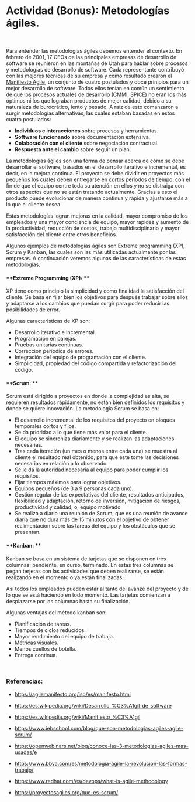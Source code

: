 # Actividad (Bonus): Metodologías ágiles.

<br>

Para entender las metodologías ágiles debemos entender el contexto. En febrero de 2001, 17 CEOs de las principales empresas de desarrollo de software se reunieron en las montañas de Utah para hablar sobre procesos y metodologías de desarrollo de software. Cada representante contribuyó con las mejores técnicas de su empresa y como resultado crearon el <a href="https://agilemanifesto.org/iso/es/manifesto.html" target="_blank">Manifiesto Agile</a>, un conjunto de cuatro postulados y doce prinipios para un mejor desarrollo de software. Todos ellos tenían en común un sentimiento de que los procesos actuales de desarrollo (CMMI, SPICE) no eran los más óptimos ni los que lograban productos de mejor calidad, debido a su naturaleza de burocrático, lento y pesado.  A raíz de esto comanzaron a surgir metodologías alternativas, las cuales estaban basadas en estos cuatro postulados: 

* **Individuos e interacciones** sobre procesos y herramientas.
* **Software funcionando** sobre documentación extensiva.
* **Colaboración con el cliente** sobre negociación contractual.
* **Respuesta ante el cambio** sobre seguir un plan.

La metodologías ágiles son una forma de pensar acerca de cómo se debe desarrollar el software, basados en el desarrollo iterativo e incremental, es decir, en la mejora continua. El proyecto se debe dividir en proyectos más pequeños los cuales deben entregarse en cortos periodos de tiempo, con el fin de que el equipo centre toda su atención en ellos y no se distraiga con otros aspectos que no se están tratando actualmente. Gracias a esto el producto puede evolucionar de manera continua y rápida y ajustarse más a lo que el cliente desea.  

Estas metodologías logran mejoras en la calidad, mayor compromiso de los empleados y una mayor conciencia de equipo, mayor rapidez y aumento de la productividad, reducción de costos, trabajo multidisciplinario y mayor satisfacción del cliente entre otros beneficios.

Algunos ejemplos de metodologías ágiles son Extreme programming (XP), Scrum y Kanban, las cuales son las más utilizadas actualmente por las empresas. A continuación veremos algunas de las características de estas metodologías. 

#### **Extreme Programming (XP): **

XP tiene como principio la simplicidad y como finalidad la satisfacción del cliente. Se basa en fijar bien los objetivos para después trabajar sobre ellos y adaptarse a los cambios que puedan surgir para poder reducir las posibilidades de error. 

Algunas caracteristicas de XP son:
 
* Desarrollo iterativo e incremental.
* Programación en parejas. 
* Pruebas unitarias continuas. 
* Corrección periódica de errores.
* Integración del equipo de programación con el cliente.
* Simplicidad, propiedad del código compartida y refactorización del código.

#### **Scrum: **

Scrum está dirigido a proyectos en donde la complejidad es alta, se requieren resultados rápidamente, no están bien definidos los requisitos y donde se quiere innovación. La metodología Scrum se basa en:

* El desarrollo incremental de los requisitos del proyecto en bloques temporales cortos y fijos.
* Se da prioridad a lo que tiene más valor para el cliente.
* El equipo se sincroniza diariamente y se realizan las adaptaciones necesarias.
* Tras cada iteración (un mes o menos entre cada una) se muestra al cliente el resultado real obtenido, para que este tome las decisiones necesarias en relación a lo observado.
* Se le da la autoridad necesaria al equipo para poder cumplir los requisitos.
* Fijar tiempos máximos para lograr objetivos.
* Equipos pequeños (de 3 a 9 personas cada uno).
* Gestión regular de las expectativas del cliente, resultados anticipados, flexibilidad y adaptación, retorno de inversión, mitigación de riesgos, productividad y calidad, o, equipo motivado.
* Se realiza a diario una reunión de Scrum, que es una reunión de avance diaria que no dura más de 15 minutos con el objetivo de obtener realimentación sobre las tareas del equipo y los obstáculos que se presentan.

#### **Kanban: **

Kanban se basa en un sistema de tarjetas que se disponen en tres columnas: pendiente, en curso, terminado. En estas tres columnas se pegan terjetas con las actividades que deben realizarse, se están realizando en el momento o ya están finalizadas. 

Así todos los empleados pueden estar al tanto del avanze del proyecto y de lo que se está haciendo en todo momento. Las tarjetas comienzan a desplazarse por las columnas hasta su finalización. 

Algunas ventajas del método kanban son:

* Planificación de tareas. 
* Tiempos de ciclos reducidos.
* Mayor rendimiento del equipo de trabajo.
* Métricas visuales. 
* Menos cuellos de botella. 
* Entrega continua. 

<br>

### **Referencias:**

* <a href="https://agilemanifesto.org/iso/es/manifesto.html" target="_blank">https://agilemanifesto.org/iso/es/manifesto.html</a>

* <a href="https://es.wikipedia.org/wiki/Desarrollo_%C3%A1gil_de_software" target="_blank">https://es.wikipedia.org/wiki/Desarrollo_%C3%A1gil_de_software</a>

* <a href="https://es.wikipedia.org/wiki/Manifiesto_%C3%A1gil" target="_blank">https://es.wikipedia.org/wiki/Manifiesto_%C3%A1gil</a>

* <a href="https://www.iebschool.com/blog/que-son-metodologias-agiles-agile-scrum/" target="_blank">https://www.iebschool.com/blog/que-son-metodologias-agiles-agile-scrum/</a>

* <a href="https://openwebinars.net/blog/conoce-las-3-metodologias-agiles-mas-usadas/" target="_blank">https://openwebinars.net/blog/conoce-las-3-metodologias-agiles-mas-usadas/e</a>

* <a href="https://www.bbva.com/es/metodologia-agile-la-revolucion-las-formas-trabajo/" target="_blank">https://www.bbva.com/es/metodologia-agile-la-revolucion-las-formas-trabajo/</a>

* <a href="https://www.redhat.com/es/devops/what-is-agile-methodology" target="_blank">https://www.redhat.com/es/devops/what-is-agile-methodology</a>

* <a href="https://proyectosagiles.org/que-es-scrum/" target="_blank">https://proyectosagiles.org/que-es-scrum/</a>

